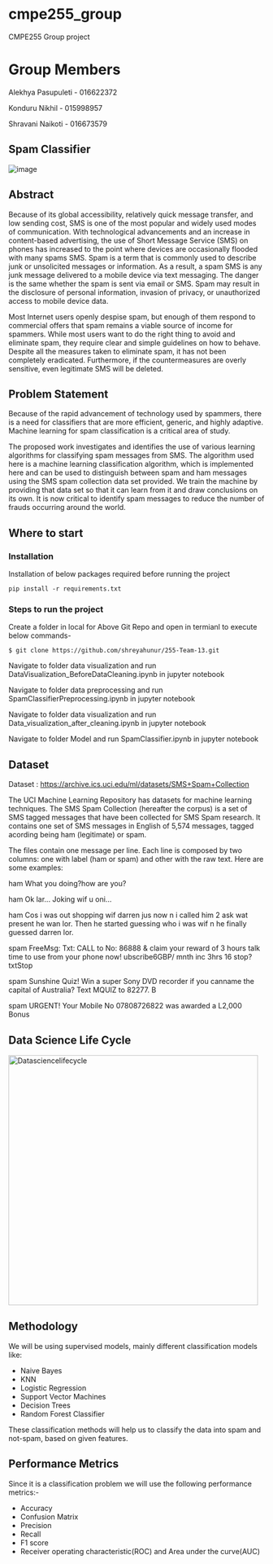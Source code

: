 # cmpe255_group
CMPE255 Group project
# Group Members


Alekhya Pasupuleti - 016622372

Konduru Nikhil - 015998957

Shravani Naikoti - 016673579


## Spam Classifier 
![image](https://user-images.githubusercontent.com/64269342/164372641-e1073755-48de-481c-823d-643dd9bfdb11.png)

## Abstract 

Because of its global accessibility, relatively quick message transfer, and low sending cost, SMS is one of the most popular and widely used modes of communication. With technological advancements and an increase in content-based advertising, the use of Short Message Service (SMS) on phones has increased to the point where devices are occasionally flooded with many spams SMS. Spam is a term that is commonly used to describe junk or unsolicited messages or information. As a result, a spam SMS is any junk message delivered to a mobile device via text messaging. The danger is the same whether the spam is sent via email or SMS. Spam may result in the disclosure of personal information, invasion of privacy, or unauthorized access to mobile device data.

Most Internet users openly despise spam, but enough of them respond to commercial offers that spam remains a viable source of income for spammers. While most users want to do the right thing to avoid and eliminate spam, they require clear and simple guidelines on how to behave. Despite all the measures taken to eliminate spam, it has not been completely eradicated. Furthermore, if the countermeasures are overly sensitive, even legitimate SMS will be deleted.



## Problem Statement 

Because of the rapid advancement of technology used by spammers, there is a need for classifiers that are more efficient, generic, and highly adaptive. Machine learning for spam classification is a critical area of study. 

The proposed work investigates and identifies the use of various learning algorithms for classifying spam messages from SMS. The algorithm used here is a machine learning classification algorithm, which is implemented here and can be used to distinguish between spam and ham messages using the SMS spam collection data set provided. We train the machine by providing that data set so that it can learn from it and draw conclusions on its own. It is now critical to identify spam messages to reduce the number of frauds occurring around the world.

## Where to start 

### Installation
Installation of below packages required before running the project

`pip install -r requirements.txt`

### Steps to run the project
Create a folder in local for Above Git Repo and open in termianl to execute below commands-

`$ git clone https://github.com/shreyahunur/255-Team-13.git`

Navigate to folder data visualization and run DataVisualization_BeforeDataCleaning.ipynb in jupyter notebook

Navigate to folder data preprocessing and run SpamClassifierPreprocessing.ipynb in jupyter notebook

Navigate to folder data visualization and run Data_visualization_after_cleaning.ipynb in jupyter notebook

Navigate to folder Model and run SpamClassifier.ipynb in jupyter notebook


## Dataset

Dataset : https://archive.ics.uci.edu/ml/datasets/SMS+Spam+Collection

The UCI Machine Learning Repository has datasets for machine learning techniques. The SMS Spam Collection (hereafter the corpus) is a set of SMS tagged messages that have been collected for SMS Spam research. It contains one set of SMS messages in English of 5,574 messages, tagged acording being ham (legitimate) or spam. 

The files contain one message per line. Each line is composed by two columns: one with label (ham or spam) and other with the raw text. Here are some examples:

ham   What you doing?how are you?

ham   Ok lar... Joking wif u oni...

ham   Cos i was out shopping wif darren jus now n i called him 2 ask wat present he wan lor. Then he started guessing who i was wif n he finally guessed darren lor.

spam   FreeMsg: Txt: CALL to No: 86888 & claim your reward of 3 hours talk time to use from your phone now! ubscribe6GBP/ mnth inc 3hrs 16 stop?txtStop

spam   Sunshine Quiz! Win a super Sony DVD recorder if you canname the capital of Australia? Text MQUIZ to 82277. B

spam   URGENT! Your Mobile No 07808726822 was awarded a L2,000 Bonus 

## Data Science Life Cycle

<img width="491" alt="Datasciencelifecycle" src="https://user-images.githubusercontent.com/56205828/166523042-1c5a0d53-fba8-4c5b-ac7d-6e4efc209fdc.png">



## Methodology

We will be using supervised models, mainly different classification models like:

* Naive Bayes
* KNN
* Logistic Regression
* Support Vector Machines
* Decision Trees
* Random Forest Classifier

These classification methods will help us to classify the data into spam and not-spam, based on given features. 

## Performance Metrics 

Since it is a classification problem we will use the following performance metrics:-

* Accuracy
* Confusion Matrix
* Precision
* Recall
* F1 score
* Receiver operating characteristic(ROC) and Area under the curve(AUC)
